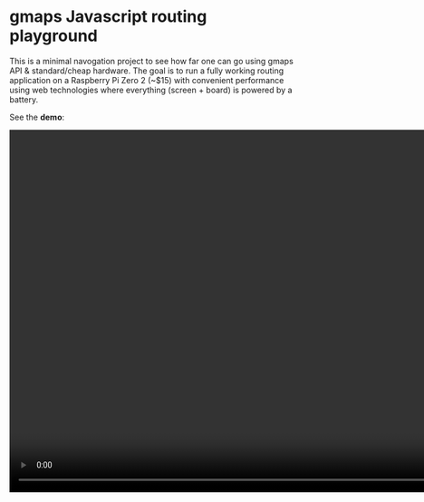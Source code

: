 # gmaps Javascript routing playground

This is a minimal navogation project to see how far one can go using gmaps API & standard/cheap hardware. The goal is to run a fully working routing application on a Raspberry Pi Zero 2 (~$15) with convenient performance using web technologies where everything (screen + board) is powered by a battery.

See the **demo**:

<video src="https://github.com/janpetzold/gmaps-js-routing-playground/raw/main/demo/zeropi-routing-720.mp4" width="1280" />

## Background

Sample route that was used:

https://maps.app.goo.gl/CYG3nEqdHmXxGRoQA

For decoding & polyline generation see `python`.

For web frontend see `web`. Run this locally via

    cd web
    busybox httpd -f -p 8080 &

Browser is the default [chromium](https://www.chromium.org/Home/), I also tried [cog](https://github.com/Igalia/cog) but the performance difference was negligible.

# Results

When measuring frames per second the Zero 2 achieved satisfying 40-60 fps.

Measuring power consumption resulted in the following:

Raspberry Pi Zero 2 idle: 0.145A
External display w. 800*480 resolution: 0.29A
Raspberry Pi Zero 2 with routing benchmark running: 0.26A

For testing and measuring I used a UM34 USB meter and a 2500mAh LiPo battery (approx. $15).

So in total this means when routing I ended up with an average power consumption of ~0.6A. Using my battery this would lead to a max runtime of approx. 5 hours.

## Limits

The performance of the Raspberry Pi seems to be insufficient for advanced Google Maps features based on WebGL like [change of heading](https://developers.google.com/maps/documentation/javascript/webgl/tilt-rotation) or [vector maps](https://developers.google.com/maps/documentation/javascript/vector-map) in general for some kind of 3D view. This worked on "faster" machines where the route then looked like this which is much closer to an actual navigation system:

![Vector map view](demo/vector-map.png)
